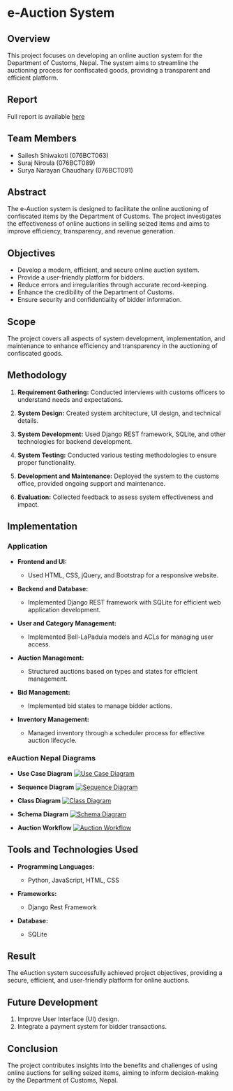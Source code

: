 # e-Auction System

## Overview

This project focuses on developing an online auction system for the Department of Customs, Nepal. The system aims to streamline the auctioning process for confiscated goods, providing a transparent and efficient platform.

## Report
Full report is available [here](https://github.com/99-NinetyNine/eAuction_Nepal/blob/master/eAuction%20Final%20report.docx.pdf)

## Team Members
- Sailesh Shiwakoti (076BCT063)
- Suraj Niroula (076BCT089)
- Surya Narayan Chaudhary (076BCT091)

## Abstract

The e-Auction system is designed to facilitate the online auctioning of confiscated items by the Department of Customs. The project investigates the effectiveness of online auctions in selling seized items and aims to improve efficiency, transparency, and revenue generation.

## Objectives

- Develop a modern, efficient, and secure online auction system.
- Provide a user-friendly platform for bidders.
- Reduce errors and irregularities through accurate record-keeping.
- Enhance the credibility of the Department of Customs.
- Ensure security and confidentiality of bidder information.

## Scope

The project covers all aspects of system development, implementation, and maintenance to enhance efficiency and transparency in the auctioning of confiscated goods.

## Methodology

1. **Requirement Gathering:**
   Conducted interviews with customs officers to understand needs and expectations.

2. **System Design:**
   Created system architecture, UI design, and technical details.

3. **System Development:**
   Used Django REST framework, SQLite, and other technologies for backend development.

4. **System Testing:**
   Conducted various testing methodologies to ensure proper functionality.

5. **Development and Maintenance:**
   Deployed the system to the customs office, provided ongoing support and maintenance.

6. **Evaluation:**
   Collected feedback to assess system effectiveness and impact.

## Implementation

### Application

- **Frontend and UI:**
  - Used HTML, CSS, jQuery, and Bootstrap for a responsive website.
  
- **Backend and Database:**
  - Implemented Django REST framework with SQLite for efficient web application development.

- **User and Category Management:**
  - Implemented Bell-LaPadula models and ACLs for managing user access.

- **Auction Management:**
  - Structured auctions based on types and states for efficient management.

- **Bid Management:**
  - Implemented bid states to manage bidder actions.

- **Inventory Management:**
  - Managed inventory through a scheduler process for effective auction lifecycle.


### eAuction Nepal Diagrams

- **Use Case Diagram**
  [![Use Case Diagram](https://github.com/99-NinetyNine/eAuction_Nepal/blob/master/media/AuctionImages/usecase.png)](https://github.com/99-NinetyNine/eAuction_Nepal/blob/master/media/AuctionImages/usecase.png)

- **Sequence Diagram**
  [![Sequence Diagram](https://github.com/99-NinetyNine/eAuction_Nepal/blob/master/media/AuctionImages/seuce.png)](https://github.com/99-NinetyNine/eAuction_Nepal/blob/master/media/AuctionImages/seuce.png)

- **Class Diagram**
  [![Class Diagram](https://github.com/99-NinetyNine/eAuction_Nepal/blob/master/media/AuctionImages/class.png)](https://github.com/99-NinetyNine/eAuction_Nepal/blob/master/media/AuctionImages/class.png)

- **Schema Diagram**
  [![Schema Diagram](https://github.com/99-NinetyNine/eAuction_Nepal/blob/master/media/AuctionImages/rdbms.png)](https://github.com/99-NinetyNine/eAuction_Nepal/blob/master/media/AuctionImages/rdbms.png)

- **Auction Workflow**
  [![Auction Workflow](https://github.com/99-NinetyNine/eAuction_Nepal/blob/master/media/AuctionImages/auction_workflow_vqdCB80.png)](https://github.com/99-NinetyNine/eAuction_Nepal/blob/master/media/AuctionImages/auction_workflow_vqdCB80.png)
  

## Tools and Technologies Used

- **Programming Languages:**
  - Python, JavaScript, HTML, CSS
  
- **Frameworks:**
  - Django Rest Framework
  
- **Database:**
  - SQLite

## Result

The eAuction system successfully achieved project objectives, providing a secure, efficient, and user-friendly platform for online auctions.

## Future Development

1. Improve User Interface (UI) design.
2. Integrate a payment system for bidder transactions.

## Conclusion

The project contributes insights into the benefits and challenges of using online auctions for selling seized items, aiming to inform decision-making by the Department of Customs, Nepal.
